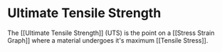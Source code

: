 # Ultimate Tensile Strength
The [[Ultimate Tensile Strength]] (UTS) is the point on a [[Stress Strain Graph]] where a material undergoes it's maximum [[Tensile Stress]].